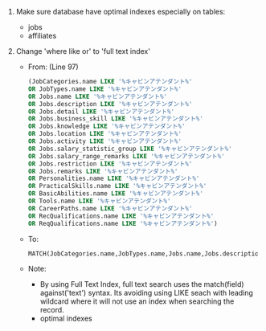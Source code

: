1. Make sure database have optimal indexes especially on tables:
    - jobs
    - affiliates

2. Change 'where like or' to 'full text index'
    - From: (Line 97) 
        ```sql
        (JobCategories.name LIKE '%キャビンアテンダント%'
        OR JobTypes.name LIKE '%キャビンアテンダント%'
        OR Jobs.name LIKE '%キャビンアテンダント%'
        OR Jobs.description LIKE '%キャビンアテンダント%'
        OR Jobs.detail LIKE '%キャビンアテンダント%'
        OR Jobs.business_skill LIKE '%キャビンアテンダント%'
        OR Jobs.knowledge LIKE '%キャビンアテンダント%'
        OR Jobs.location LIKE '%キャビンアテンダント%'
        OR Jobs.activity LIKE '%キャビンアテンダント%'
        OR Jobs.salary_statistic_group LIKE '%キャビンアテンダント%'
        OR Jobs.salary_range_remarks LIKE '%キャビンアテンダント%'
        OR Jobs.restriction LIKE '%キャビンアテンダント%'
        OR Jobs.remarks LIKE '%キャビンアテンダント%'
        OR Personalities.name LIKE '%キャビンアテンダント%'
        OR PracticalSkills.name LIKE '%キャビンアテンダント%'
        OR BasicAbilities.name LIKE '%キャビンアテンダント%'
        OR Tools.name LIKE '%キャビンアテンダント%'
        OR CareerPaths.name LIKE '%キャビンアテンダント%'
        OR RecQualifications.name LIKE '%キャビンアテンダント%'
        OR ReqQualifications.name LIKE '%キャビンアテンダント%')
        ```
    - To: 
        ```sql
        MATCH(JobCategories.name,JobTypes.name,Jobs.name,Jobs.description,Jobs.detail,Jobs.business_skill,Jobs.knowledge,Jobs.location,Jobs.activity,Jobs.salary_statistic_group,Jobs.salary_range_remarks,Jobs.restriction,Jobs.remarks,Personalities.name,PracticalSkills.name,BasicAbilities.name,Tools.name,CareerPaths.name,RecQualifications.name) AGAINST('キャビンアテンダント')
        ```

    - Note: 
        - By using Full Text Index, full text search uses the match(field) against('text') syntax. Its avoiding using LIKE seach with leading wildcard where it will not use an index when searching the record.
        - optimal indexes 

